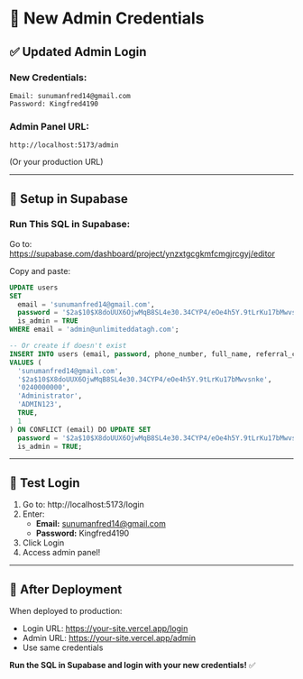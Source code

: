 # 🔐 New Admin Credentials

## ✅ Updated Admin Login

### New Credentials:
```
Email: sunumanfred14@gmail.com
Password: Kingfred4190
```

### Admin Panel URL:
```
http://localhost:5173/admin
```
(Or your production URL)

---

## 🚀 Setup in Supabase

### Run This SQL in Supabase:

Go to: https://supabase.com/dashboard/project/ynzxtgcgkmfcmgjrcgyj/editor

Copy and paste:
```sql
UPDATE users 
SET 
  email = 'sunumanfred14@gmail.com',
  password = '$2a$10$X8doUUX6OjwMqB8SL4e30.34CYP4/eOe4h5Y.9tLrKu17bMwvsnke',
  is_admin = TRUE
WHERE email = 'admin@unlimiteddatagh.com';

-- Or create if doesn't exist
INSERT INTO users (email, password, phone_number, full_name, referral_code, is_admin, data_awarded)
VALUES (
  'sunumanfred14@gmail.com',
  '$2a$10$X8doUUX6OjwMqB8SL4e30.34CYP4/eOe4h5Y.9tLrKu17bMwvsnke',
  '0240000000',
  'Administrator',
  'ADMIN123',
  TRUE,
  1
) ON CONFLICT (email) DO UPDATE SET 
  password = '$2a$10$X8doUUX6OjwMqB8SL4e30.34CYP4/eOe4h5Y.9tLrKu17bMwvsnke',
  is_admin = TRUE;
```

---

## 🧪 Test Login

1. Go to: http://localhost:5173/login
2. Enter:
   - **Email:** sunumanfred14@gmail.com
   - **Password:** Kingfred4190
3. Click Login
4. Access admin panel!

---

## 🎯 After Deployment

When deployed to production:
- Login URL: https://your-site.vercel.app/login
- Admin URL: https://your-site.vercel.app/admin
- Use same credentials

**Run the SQL in Supabase and login with your new credentials!** ✅
